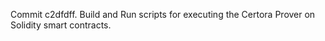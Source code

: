 Commit c2dfdff.                    Build and Run scripts for executing the Certora Prover on Solidity smart contracts.